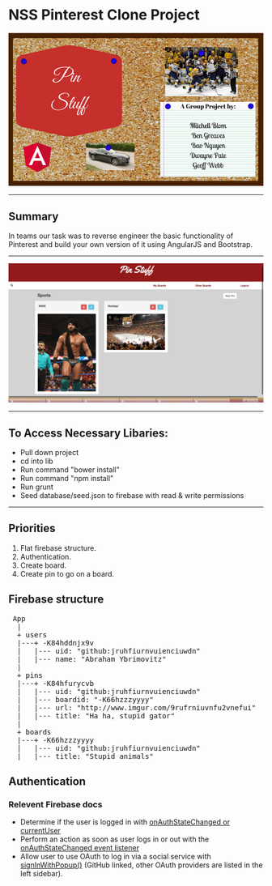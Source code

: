 # NSS Pinterest Clone Project

![Title Banner](https://raw.githubusercontent.com/nss-evening-cohort-05/pinsync-one-directive-1/master/images/header.png)

<hr>

## Summary

In teams our task was to reverse engineer the basic functionality of Pinterest and build your own version of it using AngularJS and Bootstrap.

<hr>

![Page Screenshot](https://raw.githubusercontent.com/nss-evening-cohort-05/pinsync-one-directive-1/master/images/pinss.png) 

<hr>

## To Access Necessary Libaries:
 - Pull down project
 - cd into lib
 - Run command "bower install"
 - Run command "npm install"
 - Run grunt
 - Seed database/seed.json to firebase with read & write permissions

<hr>

## Priorities

1. Flat firebase structure.
2. Authentication.
3. Create board.
4. Create pin to go on a board.

## Firebase structure

<pre>
 App
  |
  + users
  |---+ -K84hddnjx9v
  |   |--- uid: "github:jruhfiurnvuienciuwdn"
  |   |--- name: "Abraham Ybrimovitz"
  |
  + pins
  |---+ -K84hfurycvb
  |   |--- uid: "github:jruhfiurnvuienciuwdn"
  |   |--- boardid: "-K66hzzzyyyy"
  |   |--- url: "http://www.imgur.com/9rufrniuvnfu2vnefui"
  |   |--- title: "Ha ha, stupid gator"
  |
  + boards
  |---+ -K66hzzzyyyy
  |   |--- uid: "github:jruhfiurnvuienciuwdn"
  |   |--- title: "Stupid animals"
</pre>

## Authentication

### Relevent Firebase docs

+ Determine if the user is logged in with [onAuthStateChanged or currentUser](https://firebase.google.com/docs/auth/web/manage-users#get_the_currently_signed-in_user)
+ Perform an action as soon as user logs in or out with the [onAuthStateChanged event listener](https://firebase.google.com/docs/auth/web/manage-users#get_the_currently_signed-in_user)
+ Allow user to use OAuth to log in via a social service with [signInWithPopup()](https://firebase.google.com/docs/auth/web/github-auth#handle_the_sign-in_flow_with_the_firebase_sdk) (GitHub linked, other OAuth providers are listed in the left sidebar).